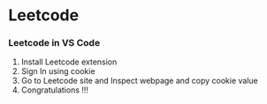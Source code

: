 # Leetcode

### Leetcode in VS Code
1. Install Leetcode extension
2. Sign In using cookie
3. Go to Leetcode site and Inspect webpage and copy cookie value
4. Congratulations !!!
